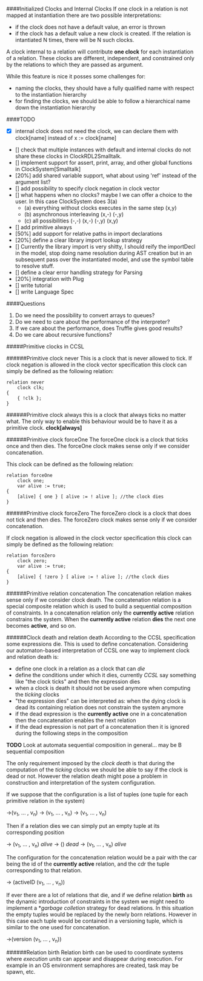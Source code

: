 

####Initialized Clocks and Internal Clocks
If one clock in a relation is not mapped at instantiation there are two possible interpretations:
- if the clock does not have a default value, an error is thrown
- if the clock has a default value a new clock is created. If the relation is intantiated N times, there will be N such clocks.

A clock internal to a relation will contribute **one clock** for each instantiation of a relation. These clocks are different, independent, and constrained only by the relations to which they are passed as argument.

While this feature is nice it posses some challenges for:
- naming the clocks, they should have a fully qualified name with respect to the instantiation hierarchy
- for finding the clocks, we should be able to follow a hierarchical name down the instantiation hierarchy

####TODO
- [x] internal clock does not need the clock, we can declare them with clock[name] instead of x := clock[name]
- [] check that multiple instances with default and internal clocks do not share these clocks in ClockRDL2Smalltalk.
- [] implement support for assert, print, array, and other global functions in ClockSystem[Smalltalk]
- [20%] add shared variable support, what about using 'ref' instead of the argument list?
- [] add possibility to specify clock negation in clock vector
- [] what happens when no clocks? maybe I we can offer a choice to the user. In this case ClockSystem does 3(a)
    - (a) everything without clocks executes in the same step (x,y)
    - (b) asynchronous interleaving (x,-) (-,y)
    - (c) all possibilities (-,-) (x,-) (-,y) (x,y)
- [] add primitive always
- [50%] add support for relative paths in import declarations
- [20%] define a clear library import lookup strategy
- [] Currently the library import is very shitty, I should reify the importDecl in the model, stop doing name resolution
 during AST creation but in an subsequent pass over the instantiated model, and use the symbol table to resolve stuff.
- [] define a clear error handling strategy for Parsing 
- [20%] integration with Plug
- [] write tutorial
- [] write Language Spec

####Questions
1. Do we need the possibility to convert arrays to queues?
2. Do we need to care about the performance of the interpreter?
3. If we care about the performance, does Truffle gives good results?
4. Do we care about recursive functions?



#####Primitive clocks in CCSL

######Primitive clock never
This is a clock that is never allowed to tick.
If clock negation is allowed in the clock vector specification this clock can simply be defined as the following relation:

    relation never
        clock clk;
    {
        { !clk };
    }

######Primitive clock always
this is a clock that always ticks no matter what.
The only way to enable this behaviour would be to have it as a primitive clock. **clock[always]**

######Primitive clock forceOne
The forceOne clock is a clock that ticks once and then dies.
The forceOne clock makes sense only if we consider concatenation.

This clock can be defined as the following relation:

	relation forceOne
		clock one;
		var alive := true;
	{
		[alive] { one } [ alive := ! alive ]; //the clock dies
	}

######Primitive clock forceZero
The forceZero clock is a clock that does not tick and then dies.
The forceZero clock makes sense only if we consider concatenation.

If clock negation is allowed in the clock vector specification this clock can simply be defined as the following relation:

    relation forceZero
		clock zero;
		var alive := true;
	{
		[alive] { !zero } [ alive := ! alive ]; //the clock dies
	}

######Primitive relation concatenation
The concatenation relation makes sense only if we consider clock death.
The concatenation relation is a special composite relation which is used to build a sequential composition of constraints.
In a concatenation relation only the **currently active** relation constrains the system.
When the **currently active** relation **dies** the next one becomes **active**, and so on.

######Clock death and relation death
According to the CCSL specification some expressions die. This is used to define concatenation.
Considering our automaton-based interpretation of CCSL one way to implement clock and relation death is:

- define one clock in a relation as a clock that can *die*
- define the conditions under which it dies, currently *CCSL* say something like "the clock ticks" and then the expression dies
- when a clock is death it should not be used anymore when computing the *ticking* clocks
- "the expression dies" can be interpreted as: when the dying clock is dead its containing relation does not constrain the system anymore
- if the dead expression is the **currently active** one in a concatenation then the concatenation enables the next relation
- if the dead expression is not part of a concatenation then it is ignored during the following steps in the composition

**TODO** Look at automata sequential composition in general... may be B sequential composition

The only requirement imposed by the *clock death* is that during the computation of the *ticking* clocks we should be able to say if the clock is dead or not.
However the relation death might pose a problem in construction and interpretation of the system configuration.

If we suppose that the configuration is a list of tuples (one tuple for each primitive relation in the system)
>
->(v<sub>1</sub>, ... , v<sub>n</sub>)
-> (v<sub>1</sub>, ... , v<sub>n</sub>)
-> (v<sub>1</sub>, ... , v<sub>n</sub>)

Then if a relation dies we can simply put an empty tuple at its corresponding position
>
-> (v<sub>1</sub>, ... , v<sub>n</sub>)  *alive*
-> ()                                    *dead*
-> (v<sub>1</sub>, ... , v<sub>n</sub>)  *alive*

The configuration for the concatenation relation would be a pair with the car being the id of the **currently active** relation, and the cdr the tuple corresponding to that relation.
>
-> (activeID (v<sub>1</sub>, ... , v<sub>n</sub>))

If ever there are a lot of relations that die, and if we define relation **birth** as the dynamic introduction of 
constraints in the system we might need to implement a **garbage colletion* strategy for dead relations. In this situation
the empty tuples would be replaced by the newly born relations. However in this case each tuple would be contained in a 
versioning tuple, which is similar to the one used for concatenation.

>
->(version (v<sub>1</sub>, ... , v<sub>n</sub>))

######Relation birth
Relation birth can be used to coordinate systems where *execution units* can appear and disappear during execution.
For example in an OS environment semaphores are created, task may be spawn, etc.